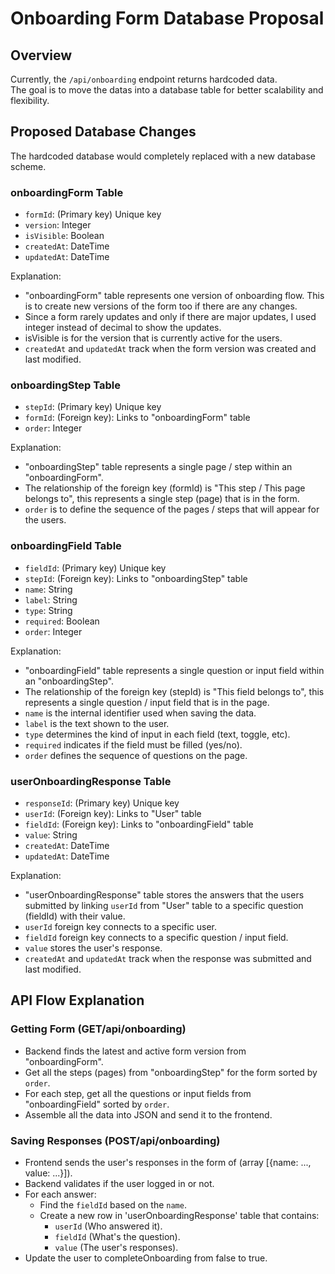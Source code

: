 # Onboarding Form Database Proposal

## Overview
Currently, the `/api/onboarding` endpoint returns hardcoded data.  
The goal is to move the datas into a database table for better scalability and flexibility. 

## Proposed Database Changes
The hardcoded database would completely replaced with a new database scheme.

### onboardingForm Table
- `formId`: (Primary key) Unique key 
- `version`: Integer
- `isVisible`: Boolean
- `createdAt`: DateTime
- `updatedAt`: DateTime

Explanation: 
- "onboardingForm" table represents one version of onboarding flow. This is to create new versions of the form too if there are any changes.
- Since a form rarely updates and only if there are major updates, I used integer instead of decimal to show the updates.
- isVisible is for the version that is currently active for the users.
- `createdAt` and `updatedAt` track when the form version was created and last modified.

### onboardingStep Table
- `stepId`: (Primary key) Unique key
- `formId`: (Foreign key): Links to "onboardingForm" table
- `order`: Integer

Explanation:
- "onboardingStep" table represents a single page / step within an "onboardingForm".
- The relationship of the foreign key (formId) is "This step / This page belongs to", this represents a single step (page) that is in the form.
- `order` is to define the sequence of the pages / steps that will appear for the users.

### onboardingField Table
- `fieldId`: (Primary key) Unique key
- `stepId`: (Foreign key): Links to "onboardingStep" table
- `name`: String 
- `label`: String
- `type`: String
- `required`: Boolean
- `order`: Integer

Explanation: 
- "onboardingField" table represents a single question or input field within an "onboardingStep".
- The relationship of the foreign key (stepId) is "This field belongs to", this represents a single question / input field that is in the page.
- `name` is the internal identifier used when saving the data.
- `label` is the text shown to the user.
- `type` determines the kind of input in each field (text, toggle, etc).
- `required` indicates if the field must be filled (yes/no).
- `order` defines the sequence of questions on the page.

### userOnboardingResponse Table
- `responseId`: (Primary key) Unique key
- `userId`: (Foreign key): Links to "User" table
- `fieldId`: (Foreign key): Links to "onboardingField" table
- `value`: String
- `createdAt`: DateTime
- `updatedAt`: DateTime

Explanation: 
- "userOnboardingResponse" table stores the answers that the users submitted by linking `userId` from "User" table to a specific question (fieldId) with their value.
- `userId` foreign key connects to a specific user.
- `fieldId` foreign key connects to a specific question / input field.
- `value` stores the user's response.
- `createdAt` and `updatedAt` track when the response was submitted and last modified.

## API Flow Explanation
### Getting Form (GET/api/onboarding)
- Backend finds the latest and active form version from "onboardingForm".
- Get all the steps (pages) from "onboardingStep" for the form sorted by `order`.
- For each step, get all the questions or input fields from "onboardingField" sorted by `order`.
- Assemble all the data into JSON and send it to the frontend.

### Saving Responses (POST/api/onboarding)
- Frontend sends the user's responses in the form of (array [{name: ..., value: ...}]).
- Backend validates if the user logged in or not.
- For each answer:
    - Find the `fieldId` based on the `name`.
    - Create a new row in 'userOnboardingResponse' table that contains:
        - `userId` (Who answered it).
        - `fieldId` (What's the question).
        - `value` (The user's responses).
- Update the user to completeOnboarding from false to true.